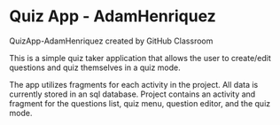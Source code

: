 # Quiz App - AdamHenriquez
QuizApp-AdamHenriquez created by GitHub Classroom

This is a simple quiz taker application that allows the user to create/edit questions and 
quiz themselves in a quiz mode.  

The app utilizes fragments for each activity in the project.
All data is currently stored in an sql database.
Project contains an activity and fragment for the questions list, quiz menu, question editor, and the quiz mode. 
